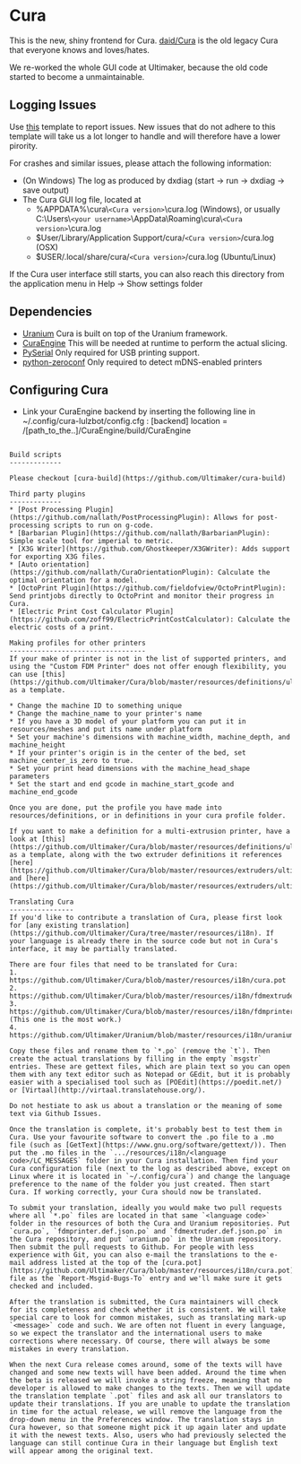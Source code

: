 Cura
====

This is the new, shiny frontend for Cura. [daid/Cura](https://github.com/daid/Cura.git) is the old legacy Cura that everyone knows and loves/hates.

We re-worked the whole GUI code at Ultimaker, because the old code started to become a unmaintainable.


Logging Issues
------------
Use [this](https://github.com/Ultimaker/Uranium/wiki/Bug-Reporting-Template) template to report issues. New issues that do not adhere to this template will take us a lot longer to handle and will therefore have a lower pirority. 

For crashes and similar issues, please attach the following information:

* (On Windows) The log as produced by dxdiag (start -> run -> dxdiag -> save output)
* The Cura GUI log file, located at
  * %APPDATA%\cura\\`<Cura version>`\cura.log (Windows), or usually C:\Users\\`<your username>`\AppData\Roaming\cura\\`<Cura version>`\cura.log
  * $User/Library/Application Support/cura/`<Cura version>`/cura.log (OSX)
  * $USER/.local/share/cura/`<Cura version>`/cura.log (Ubuntu/Linux)

If the Cura user interface still starts, you can also reach this directory from the application menu in Help -> Show settings folder

Dependencies
------------

* [Uranium](https://github.com/Ultimaker/Uranium)
  Cura is built on top of the Uranium framework.
* [CuraEngine](https://github.com/Ultimaker/CuraEngine)
  This will be needed at runtime to perform the actual slicing.
* [PySerial](https://github.com/pyserial/pyserial)
  Only required for USB printing support.
* [python-zeroconf](https://github.com/jstasiak/python-zeroconf)
  Only required to detect mDNS-enabled printers

Configuring Cura
----------------
* Link your CuraEngine backend by inserting the following line in ~/.config/cura-lulzbot/config.cfg :
[backend]
location = /[path_to_the..]/CuraEngine/build/CuraEngine
```

Build scripts
-------------

Please checkout [cura-build](https://github.com/Ultimaker/cura-build)

Third party plugins
-------------
* [Post Processing Plugin](https://github.com/nallath/PostProcessingPlugin): Allows for post-processing scripts to run on g-code.
* [Barbarian Plugin](https://github.com/nallath/BarbarianPlugin): Simple scale tool for imperial to metric.
* [X3G Writer](https://github.com/Ghostkeeper/X3GWriter): Adds support for exporting X3G files.
* [Auto orientation](https://github.com/nallath/CuraOrientationPlugin): Calculate the optimal orientation for a model.
* [OctoPrint Plugin](https://github.com/fieldofview/OctoPrintPlugin): Send printjobs directly to OctoPrint and monitor their progress in Cura.
* [Electric Print Cost Calculator Plugin](https://github.com/zoff99/ElectricPrintCostCalculator): Calculate the electric costs of a print.

Making profiles for other printers
----------------------------------
If your make of printer is not in the list of supported printers, and using the "Custom FDM Printer" does not offer enough flexibility, you can use [this](https://github.com/Ultimaker/Cura/blob/master/resources/definitions/ultimaker_original.def.json) as a template.

* Change the machine ID to something unique
* Change the machine_name to your printer's name
* If you have a 3D model of your platform you can put it in resources/meshes and put its name under platform
* Set your machine's dimensions with machine_width, machine_depth, and machine_height
* If your printer's origin is in the center of the bed, set machine_center_is_zero to true.
* Set your print head dimensions with the machine_head_shape parameters
* Set the start and end gcode in machine_start_gcode and machine_end_gcode

Once you are done, put the profile you have made into resources/definitions, or in definitions in your cura profile folder.

If you want to make a definition for a multi-extrusion printer, have a look at [this](https://github.com/Ultimaker/Cura/blob/master/resources/definitions/ultimaker_original_dual.def.json) as a template, along with the two extruder definitions it references [here](https://github.com/Ultimaker/Cura/blob/master/resources/extruders/ultimaker_original_dual_1st.def.json) and [here](https://github.com/Ultimaker/Cura/blob/master/resources/extruders/ultimaker_original_dual_2nd.def.json)

Translating Cura
----------------
If you'd like to contribute a translation of Cura, please first look for [any existing translation](https://github.com/Ultimaker/Cura/tree/master/resources/i18n). If your language is already there in the source code but not in Cura's interface, it may be partially translated.

There are four files that need to be translated for Cura:
1. https://github.com/Ultimaker/Cura/blob/master/resources/i18n/cura.pot
2. https://github.com/Ultimaker/Cura/blob/master/resources/i18n/fdmextruder.def.json.pot
3. https://github.com/Ultimaker/Cura/blob/master/resources/i18n/fdmprinter.def.json.pot (This one is the most work.)
4. https://github.com/Ultimaker/Uranium/blob/master/resources/i18n/uranium.pot

Copy these files and rename them to `*.po` (remove the `t`). Then create the actual translations by filling in the empty `msgstr` entries. These are gettext files, which are plain text so you can open them with any text editor such as Notepad or GEdit, but it is probably easier with a specialised tool such as [POEdit](https://poedit.net/) or [Virtaal](http://virtaal.translatehouse.org/).

Do not hestiate to ask us about a translation or the meaning of some text via Github Issues.

Once the translation is complete, it's probably best to test them in Cura. Use your favourite software to convert the .po file to a .mo file (such as [GetText](https://www.gnu.org/software/gettext/)). Then put the .mo files in the `.../resources/i18n/<language code>/LC_MESSAGES` folder in your Cura installation. Then find your Cura configuration file (next to the log as described above, except on Linux where it is located in `~/.config/cura`) and change the language preference to the name of the folder you just created. Then start Cura. If working correctly, your Cura should now be translated.

To submit your translation, ideally you would make two pull requests where all `*.po` files are located in that same `<language code>` folder in the resources of both the Cura and Uranium repositories. Put `cura.po`, `fdmprinter.def.json.po` and `fdmextruder.def.json.po` in the Cura repository, and put `uranium.po` in the Uranium repository. Then submit the pull requests to Github. For people with less experience with Git, you can also e-mail the translations to the e-mail address listed at the top of the [cura.pot](https://github.com/Ultimaker/Cura/blob/master/resources/i18n/cura.pot) file as the `Report-Msgid-Bugs-To` entry and we'll make sure it gets checked and included.

After the translation is submitted, the Cura maintainers will check for its completeness and check whether it is consistent. We will take special care to look for common mistakes, such as translating mark-up `<message>` code and such. We are often not fluent in every language, so we expect the translator and the international users to make corrections where necessary. Of course, there will always be some mistakes in every translation.

When the next Cura release comes around, some of the texts will have changed and some new texts will have been added. Around the time when the beta is released we will invoke a string freeze, meaning that no developer is allowed to make changes to the texts. Then we will update the translation template `.pot` files and ask all our translators to update their translations. If you are unable to update the translation in time for the actual release, we will remove the language from the drop-down menu in the Preferences window. The translation stays in Cura however, so that someone might pick it up again later and update it with the newest texts. Also, users who had previously selected the language can still continue Cura in their language but English text will appear among the original text.
